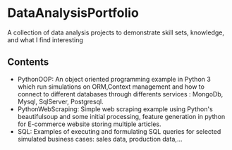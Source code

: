 # DataAnalysisPortfolio
A collection of data analysis projects to demonstrate skill sets, knowledge, and what I find interesting

## Contents

* PythonOOP: An object oriented programming example in Python 3 which run simulations on ORM,Context management and how to connect to different databases through differents services : MongoDb, Mysql, SqlServer, Postgresql. <br/>
* PythonWebScraping: Simple web scraping example using Python's beautifulsoup and some initial processing, feature generation in python for E-commerce website storing multiple articles. <br/>
* SQL: Examples of executing and formulating SQL queries for selected simulated business cases: sales data, production data,... <br/>
